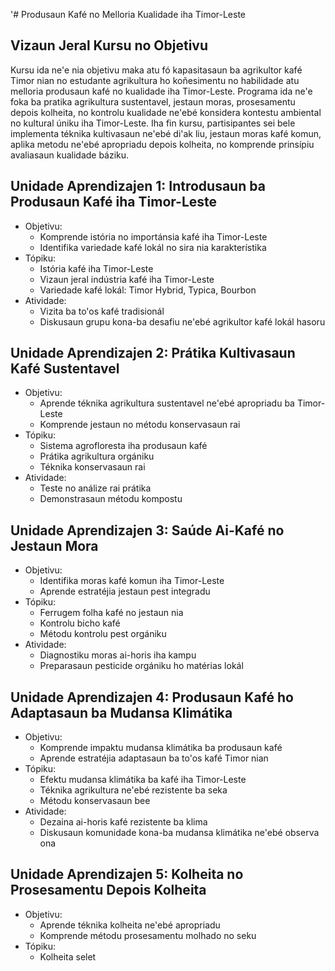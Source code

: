 '# Produsaun Kafé no Melloria Kualidade iha Timor-Leste

## Vizaun Jeral Kursu no Objetivu

Kursu ida ne'e nia objetivu maka atu fó kapasitasaun ba agrikultor kafé Timor nian no estudante agrikultura ho koñesimentu no habilidade atu melloria produsaun kafé no kualidade iha Timor-Leste. Programa ida ne'e foka ba pratika agrikultura sustentavel, jestaun moras, prosesamentu depois kolheita, no kontrolu kualidade ne'ebé konsidera kontestu ambiental no kultural úniku iha Timor-Leste. Iha fin kursu, partisipantes sei bele implementa téknika kultivasaun ne'ebé di'ak liu, jestaun moras kafé komun, aplika metodu ne'ebé apropriadu depois kolheita, no komprende prinsípiu avaliasaun kualidade báziku.

## Unidade Aprendizajen 1: Introdusaun ba Produsaun Kafé iha Timor-Leste
- Objetivu:
  * Komprende istória no importánsia kafé iha Timor-Leste
  * Identifika variedade kafé lokál no sira nia karakterístika
- Tópiku:
  * Istória kafé iha Timor-Leste
  * Vizaun jeral indústria kafé iha Timor-Leste
  * Variedade kafé lokál: Timor Hybrid, Typica, Bourbon
- Atividade:
  * Vizita ba to'os kafé tradisionál
  * Diskusaun grupu kona-ba desafiu ne'ebé agrikultor kafé lokál hasoru

## Unidade Aprendizajen 2: Prátika Kultivasaun Kafé Sustentavel
- Objetivu:
  * Aprende téknika agrikultura sustentavel ne'ebé apropriadu ba Timor-Leste
  * Komprende jestaun no métodu konservasaun rai
- Tópiku:
  * Sistema agrofloresta iha produsaun kafé
  * Prátika agrikultura orgániku
  * Téknika konservasaun rai
- Atividade:
  * Teste no análize rai prátika
  * Demonstrasaun métodu kompostu

## Unidade Aprendizajen 3: Saúde Ai-Kafé no Jestaun Mora
- Objetivu:
  * Identifika moras kafé komun iha Timor-Leste
  * Aprende estratéjia jestaun pest integradu
- Tópiku:
  * Ferrugem folha kafé no jestaun nia
  * Kontrolu bicho kafé
  * Métodu kontrolu pest orgániku
- Atividade:
  * Diagnostiku moras ai-horis iha kampu
  * Preparasaun pesticide orgániku ho matérias lokál

## Unidade Aprendizajen 4: Produsaun Kafé ho Adaptasaun ba Mudansa Klimátika
- Objetivu:
  * Komprende impaktu mudansa klimátika ba produsaun kafé
  * Aprende estratéjia adaptasaun ba to'os kafé Timor nian
- Tópiku:
  * Efektu mudansa klimátika ba kafé iha Timor-Leste
  * Téknika agrikultura ne'ebé rezistente ba seka
  * Métodu konservasaun bee
- Atividade:
  * Dezaina ai-horis kafé rezistente ba klima
  * Diskusaun komunidade kona-ba mudansa klimátika ne'ebé observa ona

## Unidade Aprendizajen 5: Kolheita no Prosesamentu Depois Kolheita
- Objetivu:
  * Aprende téknika kolheita ne'ebé apropriadu
  * Komprende métodu prosesamentu molhado no seku
- Tópiku:
  * Kolheita selet